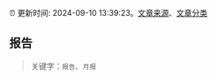 :alarm_clock: 更新时间: 2024-09-10 13:39:23。[文章来源](/README.md)、[文章分类](/TAGS.md)

## 报告


> 关键字：`报告`、`月报`



